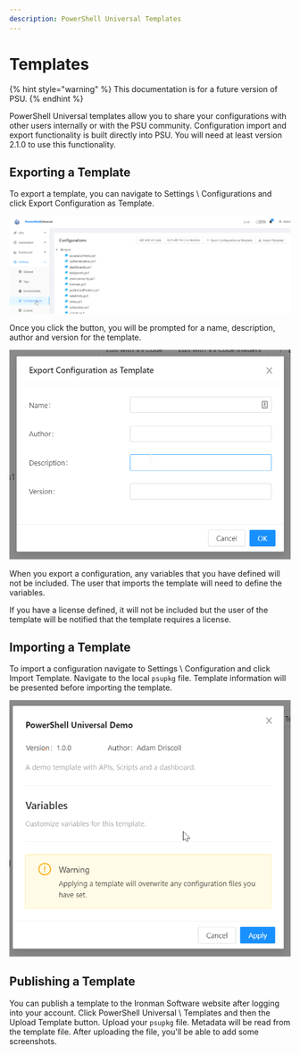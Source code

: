```yaml
---
description: PowerShell Universal Templates
---
```


# Templates

{% hint style="warning" %}
This documentation is for a future version of PSU. 
{% endhint %}

PowerShell Universal templates allow you to share your configurations with other users internally or with the PSU community. Configuration import and export functionality is built directly into PSU. You will need at least version 2.1.0 to use this functionality. 

## Exporting a Template

To export a template, you can navigate to Settings \ Configurations and click Export Configuration as Template. 

![](../.gitbook/assets/image%20%28229%29.png)

Once you click the button, you will be prompted for a name, description, author and version for the template. 

![](../.gitbook/assets/image%20%28227%29.png)

When you export a configuration, any variables that you have defined will not be included. The user that imports the template will need to define the variables. 

If you have a license defined, it will not be included but the user of the template will be notified that the template requires a license. 

## Importing a Template

To import a configuration navigate to Settings \ Configuration and click Import Template. Navigate to the local `psupkg` file. Template information will be presented before importing the template.

![](../.gitbook/assets/image%20%28228%29.png)

## Publishing a Template

You can publish a template to the Ironman Software website after logging into your account. Click PowerShell Universal \ Templates and then the Upload Template button. Upload your `psupkg` file. Metadata will be read from the template file. After uploading the file, you'll be able to add some screenshots. 



